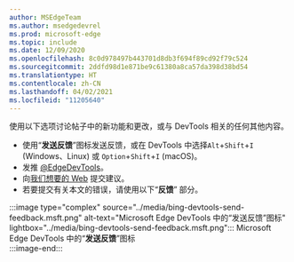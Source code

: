 ```yaml
---
author: MSEdgeTeam
ms.author: msedgedevrel
ms.prod: microsoft-edge
ms.topic: include
ms.date: 12/09/2020
ms.openlocfilehash: 8c0d978497b443701d8db3f694f89cd92f79c524
ms.sourcegitcommit: 2ddfd98d1e871be9c61380a8ca57da398d38bd54
ms.translationtype: HT
ms.contentlocale: zh-CN
ms.lasthandoff: 04/02/2021
ms.locfileid: "11205640"
---
```

使用以下选项讨论帖子中的新功能和更改，或与 DevTools 相关的任何其他内容。  

*   使用“**发送反馈**”图标发送反馈，或在 DevTools 中选择`Alt`+`Shift`+`I` \(Windows、Linux\) 或 `Option`+`Shift`+`I` \(macOS\)。  
*   发推 [@EdgeDevTools][PostTweetEdgeDevTools]。  
*   向[我们想要的 Web][TheWebWeWant] 提交建议。  
*   若要提交有关本文的错误，请使用以下“**反馈**” 部分。  

:::image type="complex" source="../media/bing-devtools-send-feedback.msft.png" alt-text="Microsoft Edge DevTools 中的“发送反馈”图标" lightbox="../media/bing-devtools-send-feedback.msft.png":::
   Microsoft Edge DevTools 中的“**发送反馈**”图标  
:::image-end:::  

<!-- links -->  

[PostTweetEdgeDevTools]: https://twitter.com/intent/tweet?text=@EdgeDevTools "@EdgeDevTools | 发布推文"  

[EdgeDevToolsTwitterAccount]: https://twitter.com/EdgeDevTools "@EdgeDevTools Twitter 帐户"  

[GitHubMicrosoftDocsEdgeDeveloperNewIssue]: https://github.com/MicrosoftDocs/edge-developer/issues/new?title=[DevTools%20Docs%20Feedback] "新问题 - MicrosoftDocs/edge-developer - GitHub"  

[TheWebWeWant]: https://webwewant.fyi "我们想要的网络"  
